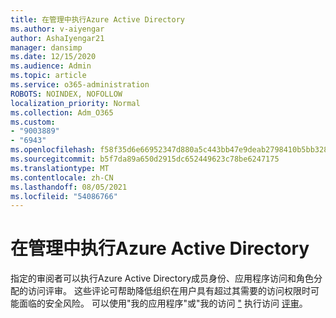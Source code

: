 ```yaml
---
title: 在管理中执行Azure Active Directory
ms.author: v-aiyengar
author: AshaIyengar21
manager: dansimp
ms.date: 12/15/2020
ms.audience: Admin
ms.topic: article
ms.service: o365-administration
ROBOTS: NOINDEX, NOFOLLOW
localization_priority: Normal
ms.collection: Adm_O365
ms.custom:
- "9003889"
- "6943"
ms.openlocfilehash: f58f35d6e66952347d880a5c443bb47e9deab2798410b5bb32895667572f1f58
ms.sourcegitcommit: b5f7da89a650d2915dc652449623c78be6247175
ms.translationtype: MT
ms.contentlocale: zh-CN
ms.lasthandoff: 08/05/2021
ms.locfileid: "54086766"
---
```

# <a name="perform-access-reviews-in-azure-active-directory"></a>在管理中执行Azure Active Directory

指定的审阅者可以执行Azure Active Directory成员身份、应用程序访问和角色分配的访问评审。 这些评论可帮助降低组织在用户具有超过其需要的访问权限时可能面临的安全风险。 可以使用"我的应用程序"或"我的访问 ["](https://go.microsoft.com/fwlink/?linkid=2134605) 执行访问 [评审](https://go.microsoft.com/fwlink/?linkid=2134505)。